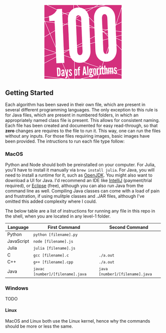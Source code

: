 
<div align="center">
  <img src="days_of_algorithm.png" alt="image" width=250>
</div>




## Getting Started

Each algorithm has been saved in their own file, which are present in several different programming languages. The only exception to this rule is for Java files, which are present in numbered folders, in which an appropriately named class file is present. This allows for consistent naming. Each file has been created and documented for easy read-through, so that __zero__ changes are requires to the file to run it. This way, one can run the files without any inputs. For those files requiring images, basic images have been provided. The intructions to run each file type follow:

### MacOS

Python and Node should both be preinstalled on your computer. For Julia, you'll have to install it manually via `brew install julia`. For Java, you will need to install a runtime for it, such as [OpenJDK](https://jdk.java.net/18/). You might also want to download a UI for Java. I'd recommend an IDE like [IntelliJ](https://www.jetbrains.com/idea/download/?fromIDE=#section=mac) (payment/trial required), or [Eclipse](https://www.eclipse.org/downloads/) (free), although you can also run Java from the command line as well. Compiling Java classes can come with a load of pain and frustration, if using mulitple classes and .JAR files, although I've omitted this added complexity where I could.

The below table are a list of instructions for running any file in this repo in the shell, when you are located in any level-1 folder. 


| Language   | First Command                   | Second Command                 |
|------------|---------------------------------|--------------------------------|
| Python     | `python [filename].py`          |                                |
| JavaScript | `node [filename].js`            |                                |
| Julia      | `julia [filename].js`           |                                |
| C          | `gcc [filename].c`              | `./a.out`                      |
| C++        | `g++ [filename].cpp`            | `./a.out`                      |
| Java       | `javac [number]/[filename].java`| `java [number]/[filename].java`|


### Windows

TODO

#### Linux

MacOS and Linux both use the Linux kernel, hence why the commands should be more or less the same. 
